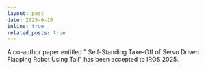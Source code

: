```yaml
---
layout: post
date: 2025-6-16
inline: true
related_posts: true
---
```


A co-author paper entitled " Self-Standing Take-Off of Servo Driven Flapping Robot Using Tail" has been accepted to IROS 2025.